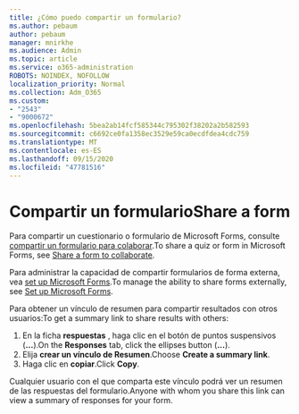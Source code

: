 ```yaml
---
title: ¿Cómo puedo compartir un formulario?
ms.author: pebaum
author: pebaum
manager: mnirkhe
ms.audience: Admin
ms.topic: article
ms.service: o365-administration
ROBOTS: NOINDEX, NOFOLLOW
localization_priority: Normal
ms.collection: Adm_O365
ms.custom:
- "2543"
- "9000672"
ms.openlocfilehash: 5bea2ab14fcf585344c795302f38202a2b582593
ms.sourcegitcommit: c6692ce0fa1358ec3529e59ca0ecdfdea4cdc759
ms.translationtype: MT
ms.contentlocale: es-ES
ms.lasthandoff: 09/15/2020
ms.locfileid: "47781516"
---
```

# <a name="share-a-form"></a><span data-ttu-id="efe6b-102">Compartir un formulario</span><span class="sxs-lookup"><span data-stu-id="efe6b-102">Share a form</span></span>

<span data-ttu-id="efe6b-103">Para compartir un cuestionario o formulario de Microsoft Forms, consulte [compartir un formulario para colaborar](https://support.office.com/article/Share-a-form-to-collaborate-d5bb5cf0-8401-4c15-bb8c-8e108cd7e69b).</span><span class="sxs-lookup"><span data-stu-id="efe6b-103">To share a quiz or form in Microsoft Forms, see [Share a form to collaborate](https://support.office.com/article/Share-a-form-to-collaborate-d5bb5cf0-8401-4c15-bb8c-8e108cd7e69b).</span></span>

<span data-ttu-id="efe6b-104">Para administrar la capacidad de compartir formularios de forma externa, vea [set up Microsoft Forms](https://support.office.com/article/set-up-microsoft-forms-cc52287a-4550-464d-9a1b-457bf9df2240).</span><span class="sxs-lookup"><span data-stu-id="efe6b-104">To manage the ability to share forms externally, see [Set up Microsoft Forms](https://support.office.com/article/set-up-microsoft-forms-cc52287a-4550-464d-9a1b-457bf9df2240).</span></span> 

<span data-ttu-id="efe6b-105">Para obtener un vínculo de resumen para compartir resultados con otros usuarios:</span><span class="sxs-lookup"><span data-stu-id="efe6b-105">To get a summary link to share results with others:</span></span>

1. <span data-ttu-id="efe6b-106">En la ficha **respuestas** , haga clic en el botón de puntos suspensivos (**...**).</span><span class="sxs-lookup"><span data-stu-id="efe6b-106">On the **Responses** tab, click the ellipses button (**...**).</span></span>
3. <span data-ttu-id="efe6b-107">Elija **crear un vínculo de Resumen**.</span><span class="sxs-lookup"><span data-stu-id="efe6b-107">Choose **Create a summary link**.</span></span>
4. <span data-ttu-id="efe6b-108">Haga clic en **copiar**.</span><span class="sxs-lookup"><span data-stu-id="efe6b-108">Click **Copy**.</span></span>

<span data-ttu-id="efe6b-109">Cualquier usuario con el que comparta este vínculo podrá ver un resumen de las respuestas del formulario.</span><span class="sxs-lookup"><span data-stu-id="efe6b-109">Anyone with whom you share this link can view a summary of responses for your form.</span></span>
